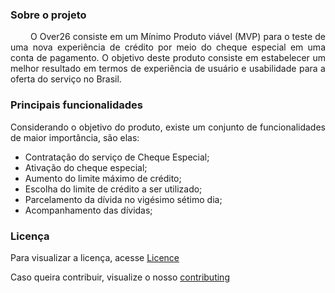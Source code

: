 <br><br>
 
 ### Sobre o projeto

<p align="justify"> &emsp;&emsp;
  O Over26 consiste em um Mínimo Produto viável (MVP) para o teste de uma nova experiência de crédito por meio do cheque especial em uma conta de pagamento. O objetivo deste produto consiste em estabelecer um melhor resultado em termos de experiência de usuário e usabilidade para a oferta do serviço no Brasil.
</p>

### Principais funcionalidades

<p align="justify"> 
  Considerando o objetivo do produto, existe um conjunto de funcionalidades de maior importância, são elas:
  
  * Contratação do serviço de Cheque Especial;
  * Ativação do cheque especial;
  * Aumento do limite máximo de crédito;
  * Escolha do limite de crédito a ser utilizado; 
  * Parcelamento da dívida no vigésimo sétimo dia; 
  * Acompanhamento das dívidas;
</p>

### Licença

Para visualizar a licença, acesse [Licence](https://github.com/fga-eps-mds/2019.2-Grupo2/blob/master/LICENSE)

Caso queira contribuir, visualize o nosso [contributing](https://github.com/fga-eps-mds/2019.2-Over26/blob/master/.github/CONTRIBUTING.md)